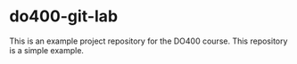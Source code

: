# do400-git-lab
This is an example project repository for the DO400 course.
This repository is a simple example.

